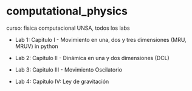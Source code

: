 # computational_physics

curso: fisica computacional UNSA, todos los labs

- Lab 1: Capitulo I - Movimiento en una, dos y tres dimensiones (MRU, MRUV) in python

- Lab 2: Capítulo II - Dinámica en una y dos dimensiones (DCL)

- Lab 3: Capitulo III - Movimiento Oscilatorio

- Lab 4: Capitulo IV: Ley de gravitación